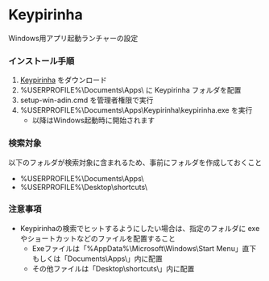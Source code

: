 
# Keypirinha

Windows用アプリ起動ランチャーの設定


### インストール手順

1. [Keypirinha](https://keypirinha.com/download.html) をダウンロード
2. %USERPROFILE%\Documents\Apps\ に Keypirinha フォルダを配置
3. setup-win-adin.cmd を管理者権限で実行
4. %USERPROFILE%\Documents\Apps\Keypirinha\keypirinha.exe を実行
    - 以降はWindows起動時に開始されます

### 検索対象

以下のフォルダが検索対象に含まれるため、事前にフォルダを作成しておくこと
- %USERPROFILE%\Documents\Apps\
- %USERPROFILE%\Desktop\shortcuts\


### 注意事項

- Keypirinhaの検索でヒットするようにしたい場合は、指定のフォルダに exe やショートカットなどのファイルを配置すること
  - Exeファイルは「%AppData%\Microsoft\Windows\Start Menu」直下もしくは「Documents\Apps\」内に配置
  - その他ファイルは「Desktop\shortcuts\」内に配置
